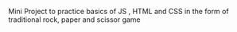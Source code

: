 Mini Project to practice basics of JS , HTML and CSS in the form of traditional rock, paper and scissor game
